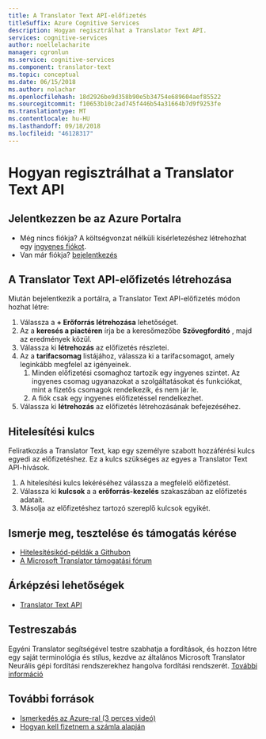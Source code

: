 ```yaml
---
title: A Translator Text API-előfizetés
titleSuffix: Azure Cognitive Services
description: Hogyan regisztrálhat a Translator Text API.
services: cognitive-services
author: noellelacharite
manager: cgronlun
ms.service: cognitive-services
ms.component: translator-text
ms.topic: conceptual
ms.date: 06/15/2018
ms.author: nolachar
ms.openlocfilehash: 18d2926be9d358b90e5b34754e689604aef85522
ms.sourcegitcommit: f10653b10c2ad745f446b54a31664b7d9f9253fe
ms.translationtype: MT
ms.contentlocale: hu-HU
ms.lasthandoff: 09/18/2018
ms.locfileid: "46128317"
---
```

# <a name="how-to-sign-up-for-the-translator-text-api"></a>Hogyan regisztrálhat a Translator Text API

## <a name="sign-in-to-the-azure-portal"></a>Jelentkezzen be az Azure Portalra

- Még nincs fiókja? A költségvonzat nélküli kísérletezéshez létrehozhat egy [ingyenes fiókot](https://azure.microsoft.com/free/).
- Van már fiókja? [bejelentkezés](https://ms.portal.azure.com/)

## <a name="create-a-subscription-to-the-translator-text-api"></a>A Translator Text API-előfizetés létrehozása

Miután bejelentkezik a portálra, a Translator Text API-előfizetés módon hozhat létre:

1. Válassza a **+ Erőforrás létrehozása** lehetőséget.
1. Az a **keresés a piactéren** írja be a keresőmezőbe **Szövegfordító** , majd az eredmények közül.
1. Válassza ki **létrehozás** az előfizetés részletei.
1. Az a **tarifacsomag** listájához, válassza ki a tarifacsomagot, amely leginkább megfelel az igényeinek.
    1. Minden előfizetési csomaghoz tartozik egy ingyenes szintet. Az ingyenes csomag ugyanazokat a szolgáltatásokat és funkciókat, mint a fizetős csomagok rendelkezik, és nem jár le.
    1. A fiók csak egy ingyenes előfizetéssel rendelkezhet.
1. Válassza ki **létrehozás** az előfizetés létrehozásának befejezéséhez.

## <a name="authentication-key"></a>Hitelesítési kulcs

Feliratkozás a Translator Text, kap egy személyre szabott hozzáférési kulcs egyedi az előfizetéshez. Ez a kulcs szükséges az egyes a Translator Text API-hívások.

1. A hitelesítési kulcs lekéréséhez válassza a megfelelő előfizetést.
1. Válassza ki **kulcsok** a a **erőforrás-kezelés** szakaszában az előfizetés adatait.
1. Másolja az előfizetéshez tartozó szereplő kulcsok egyikét.

## <a name="learn-test-and-get-support"></a>Ismerje meg, tesztelése és támogatás kérése

- [Hitelesítésikód-példák a Githubon](https://github.com/MicrosoftTranslator)
- [A Microsoft Translator támogatási fórum](http://www.aka.ms/TranslatorForum)

## <a name="pricing-options"></a>Árképzési lehetőségek

- [Translator Text API](https://azure.microsoft.com/pricing/details/cognitive-services/translator-text-api/)

## <a name="customization"></a>Testreszabás

Egyéni Translator segítségével testre szabhatja a fordítások, és hozzon létre egy saját terminológia és stílus, kezdve az általános Microsoft Translator Neurális gépi fordítási rendszerekhez hangolva fordítási rendszerét. [További információ](customization.md)

## <a name="additional-resources"></a>További források

- [Ismerkedés az Azure-ral (3 perces videó)](https://azure.microsoft.com/get-started/?b=16.24)
- [Hogyan kell fizetnem a számla alapján](https://azure.microsoft.com/pricing/invoicing/)
